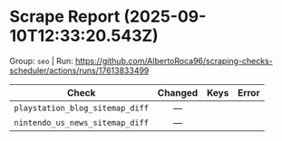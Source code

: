 # Scrape Report (2025-09-10T12:33:20.543Z)

Group: `seo`  |  Run: https://github.com/AlbertoRoca96/scraping-checks-scheduler/actions/runs/17613833499

| Check | Changed | Keys | Error |
|---|:---:|:--|:--|
| `playstation_blog_sitemap_diff` | — |  |  |
| `nintendo_us_news_sitemap_diff` | — |  |  |
